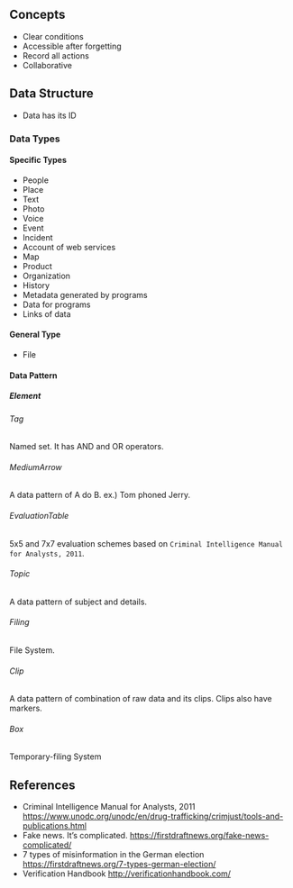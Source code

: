 ## Concepts
- Clear conditions
- Accessible after forgetting
- Record all actions
- Collaborative

## Data Structure
- Data has its ID
### Data Types
#### Specific Types
- People
- Place
- Text
- Photo
- Voice
- Event
- Incident
- Account of web services
- Map
- Product
- Organization
- History
- Metadata generated by programs
- Data for programs
- Links of data

#### General Type
- File

#### Data Pattern
##### Element
###### Tag
Named set. It has AND and OR operators.
###### MediumArrow
A data pattern of A do B. ex.) Tom phoned Jerry.
###### EvaluationTable
5x5 and 7x7 evaluation schemes based on `Criminal Intelligence Manual for Analysts, 2011`.
###### Topic
A data pattern of subject and details.
###### Filing
File System. 
###### Clip
A data pattern of combination of raw data and its clips. Clips also have markers.
###### Box
Temporary-filing System

## References
- Criminal Intelligence Manual for Analysts, 2011 https://www.unodc.org/unodc/en/drug-trafficking/crimjust/tools-and-publications.html 
- Fake news. It’s complicated. https://firstdraftnews.org/fake-news-complicated/
- 7 types of misinformation in the German election https://firstdraftnews.org/7-types-german-election/
- Verification Handbook http://verificationhandbook.com/
